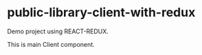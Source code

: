 # public-library-client-with-redux

Demo project using REACT-REDUX.

This is main Client component.
